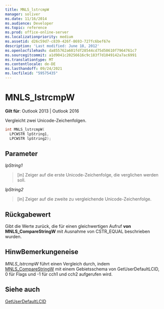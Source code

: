 ```yaml
---
title: MNLS_lstrcmpW
manager: soliver
ms.date: 11/16/2014
ms.audience: Developer
ms.topic: reference
ms.prod: office-online-server
ms.localizationpriority: medium
ms.assetid: d26c59d7-c839-426f-8693-727fc6bef67e
description: 'Last modified: June 18, 2012'
ms.openlocfilehash: da855762a601fdf28544cd75d50610f7964761c7
ms.sourcegitcommit: a1d9041c20256616c9c183f7d1049142a7ac6991
ms.translationtype: MT
ms.contentlocale: de-DE
ms.lasthandoff: 09/24/2021
ms.locfileid: "59575435"
---
```

# <a name="mnls_lstrcmpw"></a>MNLS_lstrcmpW

 
  
**Gilt für**: Outlook 2013 | Outlook 2016 
  
Vergleicht zwei Unicode-Zeichenfolgen.
  
```cpp
int MNLS_lstrcmpW(
  LPCWSTR lpString1,
  LPCWSTR lpString2);
```

## <a name="parameters"></a>Parameter

 _lpString1_
  
> [in] Zeiger auf die erste Unicode-Zeichenfolge, die verglichen werden soll.
    
 _lpString2_
  
> [in] Zeiger auf die zweite zu vergleichende Unicode-Zeichenfolge.
    
## <a name="return-value"></a>Rückgabewert

Gibt die Werte zurück, die für einen gleichwertigen Aufruf **von MNLS_CompareStringW** mit Ausnahme von CSTR_EQUAL beschrieben wurden. 
  
## <a name="remarks"></a>HinwBemerkungeneise

 _MNLS_lstrcmpW_ führt einen Vergleich durch, indem [MNLS_CompareStringW](mnls_comparestringw.md) mit einem Gebietsschema von GetUserDefaultLCID, 0 für Flags und -1 für cch1 und cch2 aufgerufen wird. 
  
## <a name="see-also"></a>Siehe auch



[GetUserDefaultLCID](https://msdn.microsoft.com/library/dd318135%28VS.85%29.aspx)

